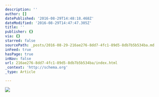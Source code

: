 ```yaml
---
description: ''
author: []
datePublished: '2016-08-29T14:48:18.468Z'
dateModified: '2016-08-29T14:47:47.305Z'
title: ''
publisher: {}
via: {}
starred: false
sourcePath: _posts/2016-08-29-216ae276-8dd7-4fc1-89d5-8db7b5b534ba.md
inFeed: true
hasPage: true
inNav: false
url: 216ae276-8dd7-4fc1-89d5-8db7b5b534ba/index.html
_context: 'http://schema.org'
_type: Article

---
```

![](https://the-grid-user-content.s3-us-west-2.amazonaws.com/63117c7b-f69d-46c2-9dfd-4f7c218af3ae.png)